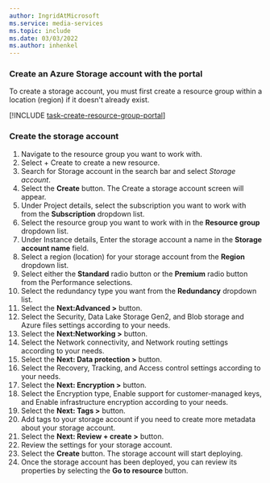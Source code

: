 ```yaml
---
author: IngridAtMicrosoft
ms.service: media-services 
ms.topic: include
ms.date: 03/03/2022
ms.author: inhenkel
---
```


### Create an Azure Storage account with the portal

To create a storage account, you must first create a resource group within a location (region) if it doesn't already exist.

[!INCLUDE [task-create-resource-group-portal](task-create-resource-group-portal.md)]

### Create the storage account

1. Navigate to the resource group you want to work with.
1. Select + Create to create a new resource.
1. Search for Storage account in the search bar and select *Storage account*.
1. Select the **Create** button. The Create a storage account screen will appear.
1. Under Project details, select the subscription you want to work with from the **Subscription** dropdown list.
1. Select the resource group you want to work with in the **Resource group** dropdown list.
1. Under Instance details, Enter the storage account a name in the **Storage account name** field.
1. Select a region (location) for your storage account from the **Region** dropdown list.
1. Select either the **Standard** radio button or the **Premium** radio button from the Performance selections.
1. Select the redundancy type you want from the **Redundancy** dropdown list.
1. Select the **Next:Advanced >** button.
1. Select the Security, Data Lake Storage Gen2, and Blob storage and Azure files settings according to your needs.
1. Select the **Next:Networking >** button.
1. Select the Network connectivity, and Network routing settings according to your needs.
1. Select the **Next: Data protection >** button.
1. Select the Recovery, Tracking, and Access control settings according to your needs.
1. Select the **Next: Encryption >** button.
1. Select the Encryption type, Enable support for customer-managed keys, and Enable infrastructure encryption according to your needs.
1. Select the **Next: Tags >** button.
1. Add tags to your storage account if you need to create more metadata about your storage account.
1. Select the **Next: Review + create >** button.
1. Review the settings for your storage account.
1. Select the **Create** button. The storage account will start deploying.
1. Once the storage account has been deployed, you can review its properties by selecting the **Go to resource** button.
